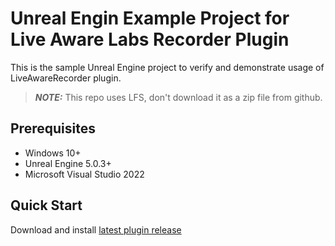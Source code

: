 # Unreal Engin Example Project for Live Aware Labs Recorder Plugin

This is the sample Unreal Engine project to verify and demonstrate usage of LiveAwareRecorder plugin.
> **_NOTE:_**  This repo uses LFS, don't download it as a zip file from github.

## Prerequisites
- Windows 10+
- Unreal Engine 5.0.3+
- Microsoft Visual Studio 2022

## Quick Start
Download and install [latest plugin release](https://liveawarenexus.sfo3.cdn.digitaloceanspaces.com/LiveAwareSDK/Unreal/LiveAwareUnrealPlugin.zip)
